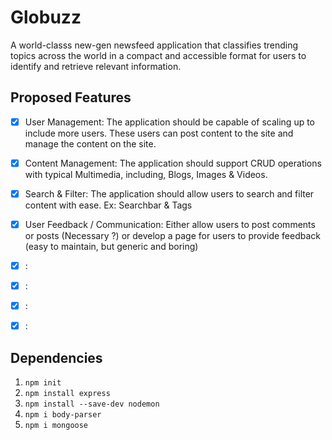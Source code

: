 # Globuzz
A world-classs new-gen newsfeed application that classifies trending topics across the world in a compact and accessible format for users to identify and retrieve  relevant information.

<H2> Proposed Features </H2>

- [X] User Management: The application should be capable of scaling up to include more users. These users can post content to the site and manage the content on the site.
- [X] Content Management: The application should support CRUD operations with typical Multimedia, including, Blogs, Images & Videos.
- [X] Search & Filter:  The application should allow users to search and filter content with ease. Ex: Searchbar & Tags
- [X] User Feedback / Communication: Either allow users to post comments or posts (Necessary ?) or develop a page for users to provide feedback (easy to maintain, but generic and boring)
- [X] :
- [X] :
- [X] :
- [X] :


<H2> Dependencies </H2>

1. `npm init`
2. `npm install express`
3. `npm install --save-dev nodemon`
4. `npm i body-parser`
5. `npm i mongoose`